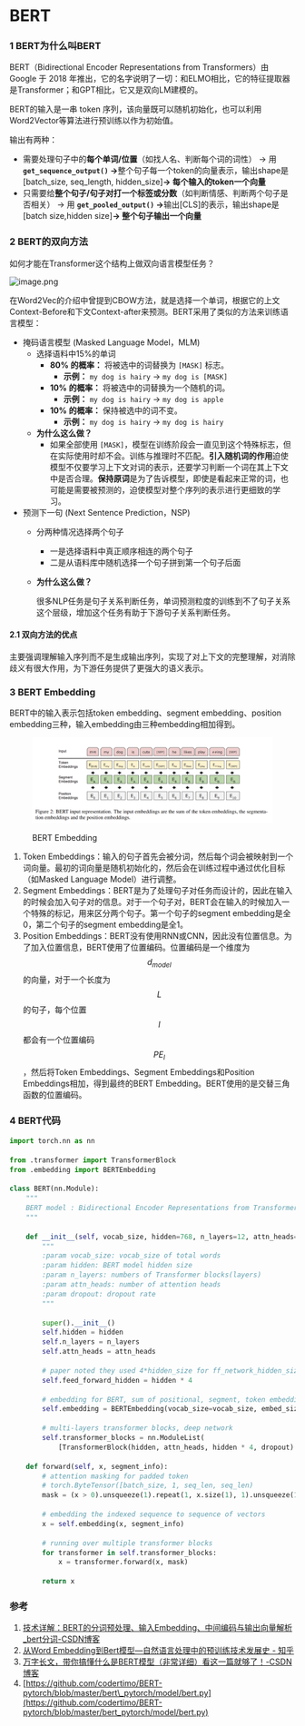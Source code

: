 # BERT

### 1 BERT为什么叫BERT

BERT（Bidirectional Encoder Representations from Transformers）由 Google 于 2018 年推出，它的名字说明了一切：和ELMO相比，它的特征提取器是Transformer；和GPT相比，它又是双向LM建模的。

BERT的输入是一串 token 序列，该向量既可以随机初始化，也可以利用 Word2Vector等算法进行预训练以作为初始值。

输出有两种：

* 需要处理句子中的**每个单词/位置**（如找人名、判断每个词的词性） → 用 **`get_sequence_output()` →**&#x6574;个句子每一个token的向量表示，输出shape是\[batch\_size, seq\_length, hidden\_size]**→ 每个输入的token一个向量**
* 只需要给**整个句子/句子对打一个标签或分数**（如判断情感、判断两个句子是否相关） -> 用 **`get_pooled_output()` →**&#x8F93;出\[CLS]的表示，输出shape是\[batch size,hidden size]**→ 整个句子输出一个向量**

### 2 BERT的双向方法

如何才能在Transformer这个结构上做双向语言模型任务？

![image.png](attachment:81df5923-b61e-4b0e-bcd7-a00ebdc7635c:image.png)

在Word2Vec的介绍中曾提到CBOW方法，就是选择一个单词，根据它的上文Context-Before和下文Context-after来预测。BERT采用了类似的方法来训练语言模型：

* 掩码语言模型 (Masked Language Model，MLM)
  * 选择语料中15%的单词
    * **80% 的概率：** 将被选中的词替换为 `[MASK]` 标志。
      * **示例：** `my dog is hairy` -> `my dog is [MASK]`
    * **10% 的概率：** 将被选中的词替换为一个随机的词。
      * **示例：** `my dog is hairy` -> `my dog is apple`
    * **10% 的概率：** 保持被选中的词不变。
      * **示例：** `my dog is hairy` -> `my dog is hairy`
  * **为什么这么做？**
    * 如果全部使用 `[MASK]`，模型在训练阶段会一直见到这个特殊标志，但在实际使用时却不会。训练与推理时不匹配。**引入随机词的作用**迫使模型不仅要学习上下文对词的表示，还要学习判断一个词在其上下文中是否合理。**保持原词**是为了告诉模型，即使是看起来正常的词，也可能是需要被预测的，迫使模型对整个序列的表示进行更细致的学习。
* 预测下一句 (Next Sentence Prediction，NSP)
  * 分两种情况选择两个句子
    * 一是选择语料中真正顺序相连的两个句子
    * 二是从语料库中随机选择一个句子拼到第一个句子后面
  *   **为什么这么做？**

      很多NLP任务是句子关系判断任务，单词预测粒度的训练到不了句子关系这个层级，增加这个任务有助于下游句子关系判断任务。

#### 2.1 双向方法的优点

主要强调理解输入序列而不是生成输出序列，实现了对上下文的完整理解，对消除歧义有很大作用，为下游任务提供了更强大的语义表示。

### 3 BERT Embedding

BERT中的输入表示包括token embedding、segment embedding、position embedding三种，输入embedding由三种embedding相加得到。

<figure><img src="../../.gitbook/assets/BERT-1.png" alt=""><figcaption><p>BERT Embedding</p></figcaption></figure>

1. Token Embeddings：输入的句子首先会被分词，然后每个词会被映射到一个词向量。最初的词向量是随机初始化的，然后会在训练过程中通过优化目标（如Masked Language Model）进行调整。
2. Segment Embeddings：BERT是为了处理句子对任务而设计的，因此在输入的时候会加入句子对的信息。对于一个句子对，BERT会在输入的时候加入一个特殊的标记，用来区分两个句子。第一个句子的segment embedding是全0，第二个句子的segment embedding是全1。
3. Position Embeddings：BERT没有使用RNN或CNN，因此没有位置信息。为了加入位置信息，BERT使用了位置编码。位置编码是一个维度为$$d_{model}$$的向量，对于一个长度为$$L$$的句子，每个位置$$l$$都会有一个位置编码$$PE_l$$，然后将Token Embeddings、Segment Embeddings和Position Embeddings相加，得到最终的BERT Embedding。BERT使用的是交替三角函数的位置编码。

### 4 BERT代码

```python
import torch.nn as nn

from .transformer import TransformerBlock
from .embedding import BERTEmbedding

class BERT(nn.Module):
    """
    BERT model : Bidirectional Encoder Representations from Transformers.
    """

    def __init__(self, vocab_size, hidden=768, n_layers=12, attn_heads=12, dropout=0.1):
        """
        :param vocab_size: vocab_size of total words
        :param hidden: BERT model hidden size
        :param n_layers: numbers of Transformer blocks(layers)
        :param attn_heads: number of attention heads
        :param dropout: dropout rate
        """

        super().__init__()
        self.hidden = hidden
        self.n_layers = n_layers
        self.attn_heads = attn_heads

        # paper noted they used 4*hidden_size for ff_network_hidden_size
        self.feed_forward_hidden = hidden * 4

        # embedding for BERT, sum of positional, segment, token embeddings
        self.embedding = BERTEmbedding(vocab_size=vocab_size, embed_size=hidden)

        # multi-layers transformer blocks, deep network
        self.transformer_blocks = nn.ModuleList(
            [TransformerBlock(hidden, attn_heads, hidden * 4, dropout) for _ in range(n_layers)])

    def forward(self, x, segment_info):
        # attention masking for padded token
        # torch.ByteTensor([batch_size, 1, seq_len, seq_len)
        mask = (x > 0).unsqueeze(1).repeat(1, x.size(1), 1).unsqueeze(1)

        # embedding the indexed sequence to sequence of vectors
        x = self.embedding(x, segment_info)

        # running over multiple transformer blocks
        for transformer in self.transformer_blocks:
            x = transformer.forward(x, mask)

        return x
```

### 参考

1. [技术详解：BERT的分词预处理、输入Embedding、中间编码与输出向量解析\_bert分词-CSDN博客](https://blog.csdn.net/xxue345678/article/details/141758926)
2. [从Word Embedding到Bert模型—自然语言处理中的预训练技术发展史 - 知乎](https://zhuanlan.zhihu.com/p/49271699)
3. [万字长文，带你搞懂什么是BERT模型（非常详细）看这一篇就够了！-CSDN博客](https://blog.csdn.net/star_nwe/article/details/143227601)
4. [https://github.com/codertimo/BERT-pytorch/blob/master/bert\_pytorch/model/bert.py](https://github.com/codertimo/BERT-pytorch/blob/master/bert_pytorch/model/bert.py)

